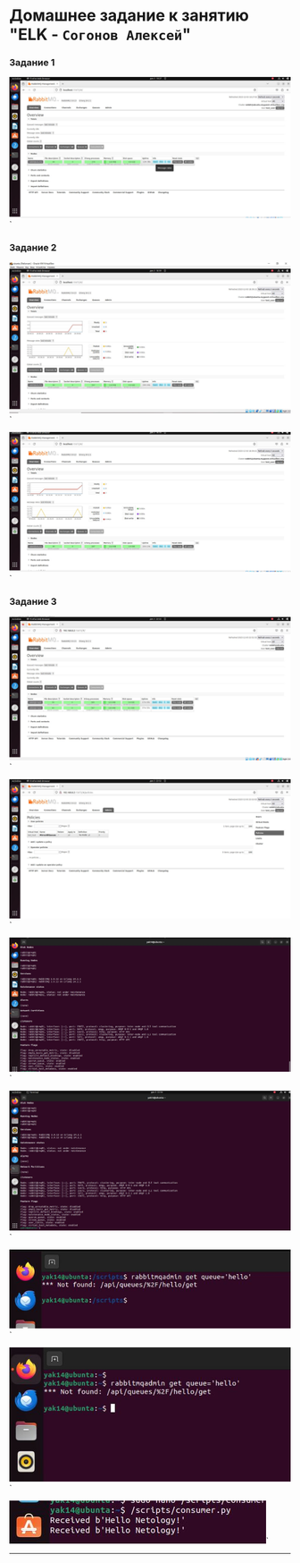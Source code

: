 # Домашнее задание к занятию "ELK - `Согонов Алексей`"

### Задание 1

![Название скриншота 1](https://github.com/SogonovAN/RabbitMQ-hw/blob/main/1.1.JPG)`

### Задание 2

![Название скриншота 1](https://github.com/SogonovAN/RabbitMQ-hw/blob/main/2.1.JPG)`

![Название скриншота 1](https://github.com/SogonovAN/RabbitMQ-hw/blob/main/2.2.JPG)`

### Задание 3

![Название скриншота 1](https://github.com/SogonovAN/RabbitMQ-hw/blob/main/3.1.JPG)`

![Название скриншота 1](https://github.com/SogonovAN/RabbitMQ-hw/blob/main/3.2.JPG)`

![Название скриншота 1](https://github.com/SogonovAN/RabbitMQ-hw/blob/main/3.3.JPG)`

![Название скриншота 1](https://github.com/SogonovAN/RabbitMQ-hw/blob/main/3.4.JPG)`

![Название скриншота 1](https://github.com/SogonovAN/RabbitMQ-hw/blob/main/3.5.JPG)`

![Название скриншота 1](https://github.com/SogonovAN/RabbitMQ-hw/blob/main/3.6.JPG)`

![Название скриншота 1](https://github.com/SogonovAN/RabbitMQ-hw/blob/main/3.8.JPG)`


---

